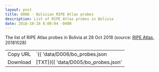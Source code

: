 ```yaml
---
layout: post
title: D006 - Bolivian RIPE Atlas probes
description: List of RIPE Atlas probes in Bolivia
date: 2018-10-28 8:00:04 -0400
---
```


The list of RIPE Atlas probes in Bolivia at 28 Oct 2018 (source: [RIPE Atlas](https://atlas.ripe.net/), 20181028)

|          |                                                  |
| -------- | ------------------------------------------------ |
| Copy URL | `{{ 'data/D006/bo_probes.json | absolute_url }}` |
| Download | [TXT]({{ 'data/D005/bo_probes.json'              | relative_url }}) |
